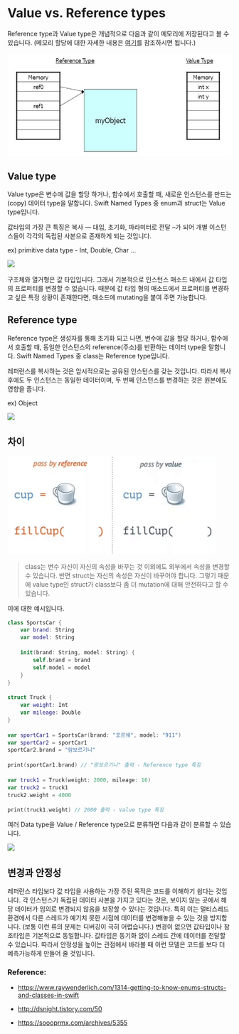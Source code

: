 # Value vs. Reference types

Reference type과 Value type은 개념적으로 다음과 같이 메모리에 저장된다고 볼 수 있습니다.
(메모리 할당에 대한 자세한 내용은 [여기](../additional_topics/allocation.md)를 참조하시면 됩니다.)

<img src = "./assets/val_ref.png">


## Value type

Value type은 변수에 값을 할당 하거나, 함수에서 호출할 때, 새로운 인스턴스를 만드는(copy) 데이터 type을 말합니다. Swift Named Types 중 enum과 struct는 Value type입니다.

값타입의 가장 큰 특징은 복사 — 대입, 초기화, 파라미터로 전달 –가 되어 개별 이스턴스들이 각각의 독립된 사본으로 존재하게 되는 것입니다.

ex) primitive data type - Int, Double, Char ...

<img src = "https://koenig-media.raywenderlich.com/uploads/2015/11/value_type.png" width = 150>

구조체와 열거형은 값 타입입니다. 그래서 기본적으로 인스턴스 매소드 내에서 값 타입의 프로퍼티를 변경할 수 없습니다. 때문에 값 타입 형의 매소드에서 프로퍼티를 변경하고 싶은 특정 상황이 존재한다면, 매소드에 mutating을 붙여 주면 가능합니다.

## Reference type

Reference type은 생성자를 통해 초기화 되고 나면, 변수에 값을 할당 하거나, 함수에서 호출할 때, 동일한 인스턴스의 reference(주소)를 반환하는 데이터 type을 말합니다. Swift Named Types 중 class는 Reference type입니다.

레퍼런스를 복사하는 것은 암시적으로는 공유된 인스턴스를 갖는 것입니다. 따라서 복사 후에도 두 인스턴스는 동일한 데이터이며, 두 번째 인스턴스를 변경하는 것은 원본에도 영향을 줍니다.

ex) Object


<img src = "https://koenig-media.raywenderlich.com/uploads/2015/11/reference_type.png" width = 190>

## 차이

<img src="./assets/coffee.gif">

> class는 변수 자신이 자신의 속성을 바꾸는 것 이외에도 외부에서 속성을 변경할 수 있습니다. 반면 struct는 자신의 속성은 자신이 바꾸어야 합니다. 그렇기 때문에 value type인 struct가 class보다 좀 더 mutation에 대해 안전하다고 할 수 있습니다.

이에 대한 예시입니다.


```swift
class SportsCar {
    var brand: String
    var model: String

    init(brand: String, model: String) {
        self.brand = brand
        self.model = model
    }
}

struct Truck {
    var weight: Int
    var mileage: Double
}

var sportCar1 = SportsCar(brand: "포르쉐", model: "911")
var sportCar2 = sportCar1
sportCar2.brand = "람보르기니"

print(sportCar1.brand) // "람보르기니" 출력 - Reference type 특징

var truck1 = Truck(weight: 2000, mileage: 16)
var truck2 = truck1
truck2.weight = 4000

print(truck1.weight) // 2000 출력 - Value type 특징
```

여러 Data type을 Value / Reference type으로 분류하면 다음과 같이 분류할 수 있습니다.

<img src = "https://cdn-images-1.medium.com/max/1600/1*6aJyC6_MrCRjdIAgXxAxkQ.png" width = 450>

## 변경과 안정성

레퍼런스 타입보다 값 타입을 사용하는 가장 주된 목적은 코드를 이해하기 쉽다는 것입니다. 각 인스턴스가 독립된 데이터 사본을 가지고 있다는 것은, 보이지 않는 곳에서 해당 데이터가 임의로 변경되지 않음을 보장할 수 있다는 것입니다. 특히 이는 멀티스레드 환경에서 다른 스레드가 예기치 못한 시점에 데이터를 변경해놓을 수 있는 것을 방지합니다. (보통 이런 류의 문제는 디버깅이 극히 어렵습니다.) 변경이 없으면 값타입이나 참조타입은 기본적으로 동일합니다. 값타입은 동기화 없이 스레드 간에 데이터를 전달할 수 있습니다. 따라서 안정성을 높이는 관점에서 바라볼 때 이런 모델은 코드를 보다 더 예측가능하게 만들어 줄 것입니다.

### Reference:

- https://www.raywenderlich.com/1314-getting-to-know-enums-structs-and-classes-in-swift

- http://dsnight.tistory.com/50

- https://soooprmx.com/archives/5355
